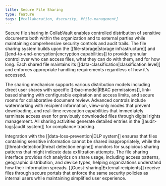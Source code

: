 ```yaml
---
title: Secure File Sharing
type: feature
tags: [#collaboration, #security, #file-management]
---
```


Secure file sharing in CollabVault enables controlled distribution of sensitive documents both within the organization and to external parties while maintaining comprehensive security controls and audit trails. The file sharing system builds upon the [[file-storage|storage infrastructure]] and [[end-to-end-encryption|encryption capabilities]] to provide granular control over who can access files, what they can do with them, and for how long. Each shared file maintains its [[data-classification|classification level]] and enforces appropriate handling requirements regardless of how it's accessed.

The sharing mechanism supports various distribution models including direct user shares with specific [[rbac-model|RBAC permissions]], link-based sharing with configurable expiration and access limits, and secure rooms for collaborative document review. Advanced controls include watermarking with recipient information, view-only modes that prevent downloading, and real-time revocation capabilities that immediately terminate access even for previously downloaded files through digital rights management. All sharing activities generate detailed entries in the [[audit-logs|audit system]] for compliance tracking.

Integration with the [[data-loss-prevention|DLP system]] ensures that files containing sensitive information cannot be shared inappropriately, while the [[threat-detection|threat detection engine]] monitors for suspicious sharing patterns that might indicate data exfiltration attempts. The file sharing interface provides rich analytics on share usage, including access patterns, geographic distribution, and device types, helping organizations understand how their information spreads. [[Guest-sharing|External recipients]] receive files through secure portals that enforce the same security policies as internal users while maintaining simplified user experience.